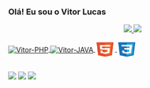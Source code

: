 ### Olá! Eu sou o Vitor Lucas

<div align="center">
  <a href="https://github.com/vitorlucasramosprado">
  <img height="180em" src="https://github-readme-stats.vercel.app/api?username=vitorlucasramosprado&show_icons=true&theme=dark&include_all_commits=true&count_private=true"/>
  <img height="180em" src="https://github-readme-stats.vercel.app/api/top-langs/?username=vitorlucasramosprado&layout=compact&langs_count=7&theme=dark"/>
</div>
  
<div style="display: inline_block"><br>
  <img align="center" alt="Vitor-PHP" height="100" width="50" src="https://cdn.jsdelivr.net/gh/devicons/devicon/icons/php/php-plain.svg">
  <img align="center" alt="Vitor-JAVA" height="55" width="40" src="https://cdn.jsdelivr.net/gh/devicons/devicon/icons/java/java-original-wordmark.svg">
  <img align="center" alt="Vitor-HTML" height="30" width="40" src="https://raw.githubusercontent.com/devicons/devicon/master/icons/html5/html5-original.svg">
  <img align="center" alt="Vitor-CSS" height="30" width="40" src="https://raw.githubusercontent.com/devicons/devicon/master/icons/css3/css3-original.svg">
  </div>
 
  ##
  
<div>
<a href = "mailto:vitorlucasedif@gmail.com"><img src="https://img.shields.io/badge/-Gmail-%23333?style=for-the-badge&logo=gmail&logoColor=red" target="_blank"></a>
<a href="https://www.linkedin.com/in/vitor-lucas-ramos-prado" target="_blank"><img src="https://img.shields.io/badge/-LinkedIn-%230077B5?style=for-the-badge&logo=linkedin&logoColor=white" target="_blank"></a> 
<a href="https://discord.com/channels/@me" target="_blank"><img src="https://img.shields.io/badge/Discord-7289DA?style=for-the-badge&logo=discord&logoColor=white" target="_blank"></a> 
</div>
